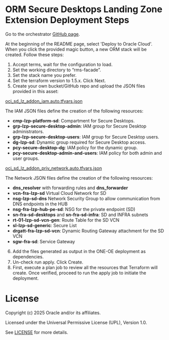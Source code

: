 # ORM Secure Desktops Landing Zone Extension Deployment Steps <!-- omit from toc -->


Go to the orchestrator [GitHub page](https://github.com/oci-landing-zones/terraform-oci-modules-orchestrator).

At the beginning of the README page, select 'Deploy to Oracle Cloud'. When you click the provided magic button, a new ORM stack will be created. Follow these steps:

1. Accept terms, wait for the configuration to load.
2. Set the working directory to “rms-facade”.
3. Set the stack name you prefer.
4. Set the terraform version to 1.5.x. Click Next.
5. Create your own bucket/GitHub repo and upload the JSON files provided in this asset:

[oci_sd_lz_addon_iam.auto.tfvars.json](oci_sd_lz_addon_iam.auto.tfvars.json)

The IAM JSON files define the creation of the following resources:
* **cmp-lzp-platform-sd**: Compartment for Secure Desktops.
* **grp-lzp-secure-desktop-admin**: IAM group for Secure Desktop administrators.
* **grp-lzp-secure-desktop-users**: IAM group for Secure Desktop users.
* **dg-lzp-sd**: Dynamic group required for Secure Desktop access.
* **pcy-secure-desktop-dg**: IAM policy for the dynamic group.
* **pcy-secure-desktop-admin-and-users**: IAM policy for both admin and user groups.
  
[oci_sd_lz_addon_priv_network.auto.tfvars.json](oci_sd_lz_addon_priv_network.auto.tfvars.json)

The Network JSON files define the creation of the following resources:
* **dns_resolver** with forwarding rules and **dns_forwarder**
* **vcn-fra-lzp-sd** Virtual Cloud Network for SD
* **nsg-lzp-sd-dns**  Network Security Group to allow communication from DNS endpoints in the HUB
* **nsg-fra-lzp-hub-pe-sd**: NSG for the private endpoint (SD)
* **sn-fra-sd-desktops** and **sn-fra-sd-infra**: SD and INFRA subnets
* **rt-01-lzp-sd-vcn-gen**: Route Table for the SD VCN
* **sl-lzp-sd-generic**:  Secure List
* **drgatt-fra-lzp-sd-vcn**: Dynamic Routing Gateway attachment for the SD VCN
* **sgw-fra-sd**: Service Gateway
  
6. Add the files generated as output in the ONE-OE deployment as dependencies.
7. Un-check run apply. Click Create.
8. First, execute a plan job to review all the resources that Terraform will create. Once verified, proceed to run the apply job to initiate the deployment.


# License <!-- omit from toc -->

Copyright (c) 2025 Oracle and/or its affiliates.

Licensed under the Universal Permissive License (UPL), Version 1.0.

See [LICENSE](/LICENSE) for more details.
